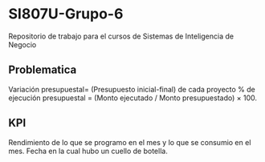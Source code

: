 # SI807U-Grupo-6
Repositorio de trabajo para el cursos de Sistemas de Inteligencia de Negocio
## Problematica
Variación presupuestal= (Presupuesto inicial-final) de cada proyecto
% de ejecución presupuestal = (Monto ejecutado / Monto presupuestado) × 100.
    

## KPI
Rendimiento de lo que se programo en el mes y lo que se consumio en el mes.
Fecha en la cual hubo un cuello de botella.
